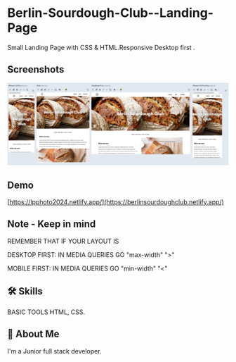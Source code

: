 
# Berlin-Sourdough-Club--Landing-Page

Small Landing Page with CSS & HTML.Responsive
Desktop first .


## Screenshots
![App Screenshot](screenshot/SCR-20240328-nvax.png)

## Demo
[https://lpphoto2024.netlify.app/](https://berlinsourdoughclub.netlify.app/)

## Note - Keep in mind
REMEMBER THAT IF YOUR LAYOUT IS 

DESKTOP FIRST: IN MEDIA QUERIES GO "max-width" ">"

MOBILE FIRST: IN MEDIA QUERIES GO "min-width"  "<"



## 🛠 Skills
BASIC TOOLS HTML, CSS.


## 🚀 About Me
I'm a Junior full stack developer.
